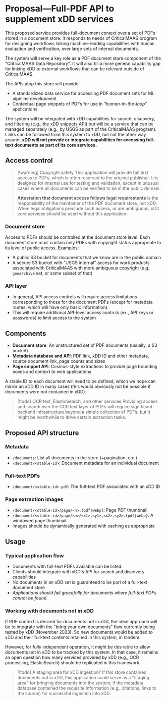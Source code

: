 # Proposal—Full-PDF API to supplement xDD services

This proposed service provides full-document context over a set of PDFs stored
in a document store. It responds to needs of CriticalMAAS program for designing
workflows linking machine-reading capabilities with human evaluation and
verification, over large sets of internal documents.

The system will serve a key role as a PDF document store component of the
"CriticalMAAS Data Repository". It will also fill a more general capability gap
for linking xDD to external workflows that can be relevant outside of
CriticalMAAS.

The APIs atop this store will provide:

- A standardized data service for accessing PDF document sets for ML pipeline
  development
- Contextual page snippets of PDFs for use in _"human-in-the-loop"_ applications

The system will be integrated with xDD capabilities for search, discovery, and
filtering (e.g.,
[the xDD snippets API](https://xdd.wisc.edu/api/snippets?term=Belle%20Fourche%20Formation&set=dolomites))
but will be a service that can be managed separately (e.g., by USGS as part of
the CriticalMAAS program). Links can be followed from this system to xDD, but
not the other way around. **xDD will not provide or integrate capabilities for
accessing full-text documents as part of its core services.**

## Access control

> [!warning] Copyright safety This application will provide full text access to
> PDFs, which is often reserved to the original publisher. It is designed for
> internal use for testing and validation, except in unusual cases where all
> documents can be verified to be in the public domain.
>
> **Attestation that document access follows legal requirements** is the
> responsibility of the maintainer of the PDF document store, not xDD. When
> legal obligations preclude such access, or are ambiguous, xDD core services
> should be used without this application.

### Document store

Access to PDFs should be controlled at the document store level. Each document
store must contain only PDFs with copyright status appropriate to its level of
public access. Examples:

- A public S3 bucket for documents that we know are in the public domain
- A secure S3 bucket with "USGS internal" access for work products associated
  with CriticalMAAS with more ambiguous copyright (e.g., `geoarchive` set, or
  some subset of that)

### API layer

- In general, API access controls will require access limitations corresponding
  to those for the document PDFs (except for metadata routes, which will have
  only basic information).
- This will require additional API-level access controls (ex., API keys or
  passwords) to limit access to the system

## Components

- **Document store**: An unstructured set of PDF documents (usually, a S3
  bucket)
- **Metadata database and API**: PDF link, xDD ID and other metadata, source
  document link, page counts and sizes
- **Page snippet API**: Cosmos-style extractions to provide page bounding boxes
  and context to web applications

A stable ID to each document will need to be defined, which we hope can mirror
an xDD ID in many cases (this would obviously not be possible if documents were not
contained in xDD).

> [!todo] OCR text, ElasticSearch, and other services
> Providing access and search over the OCR text layer of PDFs
> will require significant backend infrastructure beyond a simple collection of
> PDFs, but it might be worthwhile to drive certain extraction tasks.

## Proposed API structure

### Metadata

- `/documents`: List all documents in the store (+pagination, etc.)
- `/document/<stable-id>`: Document metadata for an individual document

### Full-text PDFs

- `/document/<stable-id>.pdf`: The full-text PDF associated with an xDD ID

### Page extraction images

- `/document/<stable-id>/page/<n>.{pdf|webp}`: Page PDF thumbnail
- `/document/<stable-id>/page/<n>/<x1>,<y1>,<x2>,<y2>.{pdf|webp}`: A windowed page
  thumbnail
- Images should be dynamically generated with caching as appropriate

## Usage

### Typical application flow

- Documents with full-text PDFs available can be listed
- Clients should integrate with xDD's API for search and discovery capabilities
- No documents in an xDD set is guaranteed to be part of a full-text document
  store
- _Applications should fail gracefully for documents where full-text PDFs cannot
  be found._

### Working with documents not in xDD

If PDF context is desired for documents not in xDD, the ideal approach will be
to integrate with the "bring your own documents" flow currently being tested by
xDD (November 2023). So new documents would be added to xDD and their full-text
contents retained in this system, in tandem.

However, for fully independent operation, it might be desirable to allow documents
not in xDD to be tracked by this system. In that case, it remains an open question
how many services provided by xDD (e.g., OCR processing, ElasticSearch) should be
replicated in this framework.

> [!todo] A staging area for xDD ingestion?
> If this store contained documents not in xDD, this application could
> serve as a "staging area" for bringing documents into the system, if the
> metadata database contained the requisite information (e.g., citations, links to the source) for
> successful ingestion into xDD.
